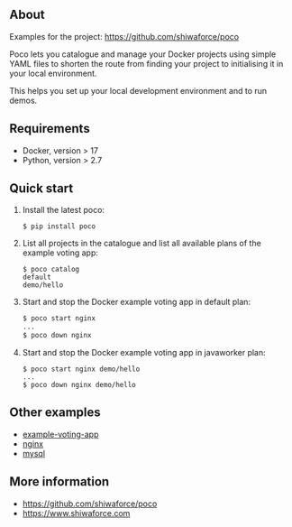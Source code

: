 About
-----

Examples for the project: https://github.com/shiwaforce/poco

Poco lets you catalogue and manage your Docker projects using
simple YAML files to shorten the route from finding your project to
initialising it in your local environment.

This helps you set up your local development environment and to run
demos.

Requirements
------------

-   Docker, version \> 17
-   Python, version \> 2.7

Quick start 
------------

1. Install the latest poco:
	```shell
	$ pip install poco
	```

2. List all projects in the catalogue and list all available plans of the example voting app:
	```shell
	$ poco catalog
	default
	demo/hello
	```
    
3. Start and stop the Docker example voting app in default plan:
	```sh
	$ poco start nginx
	...
	$ poco down nginx
	```
    
4. Start and stop the Docker example voting app in javaworker plan:
	```shell
	$ poco start nginx demo/hello
	...
	$ poco down nginx demo/hello
	```
Other examples
----------------
- [example-voting-app](https://github.com/shiwaforce/poco-example/blob/master/example-voting-app/README.md)
- [nginx](https://github.com/shiwaforce/poco-example/blob/master/nginx/README.md)
- [mysql](https://github.com/shiwaforce/poco-example/blob/master/mysql/README.md)

More information
-----------------
- https://github.com/shiwaforce/poco
- https://www.shiwaforce.com
